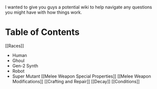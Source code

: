 
I wanted to give you guys a potential wiki to help navigate any questions you might have with how things work.

# Table of Contents

[[Races]]
- Human
- Ghoul 
- Gen-2 Synth
- Robot 
- Super Mutant
[[Melee Weapon Special Properties]]
[[Melee Weapon Modifications]]
[[Crafting and Repair]]
[[Decay]]
[[Conditions]]
